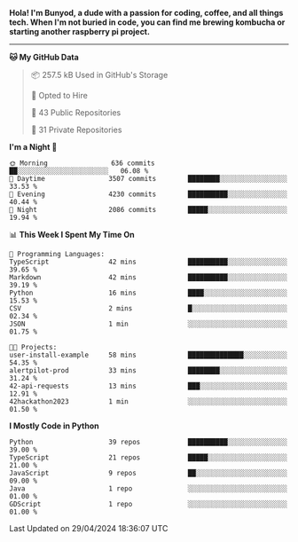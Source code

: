 <p>
<b>Hola! I'm Bunyod, a dude with a passion for coding, coffee, and all things tech. When I'm not buried in code, you can find me brewing kombucha or starting another raspberry pi project.</b>
</p>

---

<!--START_SECTION:waka-->
**🐱 My GitHub Data** 

> 📦 257.5 kB Used in GitHub's Storage 
 > 
> 💼 Opted to Hire
 > 
> 📜 43 Public Repositories 
 > 
> 🔑 31 Private Repositories 
 > 
**I'm a Night 🦉** 

```text
🌞 Morning                636 commits         ██░░░░░░░░░░░░░░░░░░░░░░░   06.08 % 
🌆 Daytime                3507 commits        ████████░░░░░░░░░░░░░░░░░   33.53 % 
🌃 Evening                4230 commits        ██████████░░░░░░░░░░░░░░░   40.44 % 
🌙 Night                  2086 commits        █████░░░░░░░░░░░░░░░░░░░░   19.94 % 
```


📊 **This Week I Spent My Time On** 

```text
💬 Programming Languages: 
TypeScript               42 mins             ██████████░░░░░░░░░░░░░░░   39.65 % 
Markdown                 42 mins             ██████████░░░░░░░░░░░░░░░   39.19 % 
Python                   16 mins             ████░░░░░░░░░░░░░░░░░░░░░   15.53 % 
CSV                      2 mins              █░░░░░░░░░░░░░░░░░░░░░░░░   02.34 % 
JSON                     1 min               ░░░░░░░░░░░░░░░░░░░░░░░░░   01.75 % 

🐱‍💻 Projects: 
user-install-example     58 mins             ██████████████░░░░░░░░░░░   54.35 % 
alertpilot-prod          33 mins             ████████░░░░░░░░░░░░░░░░░   31.24 % 
42-api-requests          13 mins             ███░░░░░░░░░░░░░░░░░░░░░░   12.91 % 
42hackathon2023          1 min               ░░░░░░░░░░░░░░░░░░░░░░░░░   01.50 % 
```

**I Mostly Code in Python** 

```text
Python                   39 repos            ██████████░░░░░░░░░░░░░░░   39.00 % 
TypeScript               21 repos            █████░░░░░░░░░░░░░░░░░░░░   21.00 % 
JavaScript               9 repos             ██░░░░░░░░░░░░░░░░░░░░░░░   09.00 % 
Java                     1 repo              ░░░░░░░░░░░░░░░░░░░░░░░░░   01.00 % 
GDScript                 1 repo              ░░░░░░░░░░░░░░░░░░░░░░░░░   01.00 % 
```




 Last Updated on 29/04/2024 18:36:07 UTC
<!--END_SECTION:waka-->
